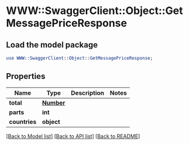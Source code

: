 # WWW::SwaggerClient::Object::GetMessagePriceResponse

## Load the model package
```perl
use WWW::SwaggerClient::Object::GetMessagePriceResponse;
```

## Properties
Name | Type | Description | Notes
------------ | ------------- | ------------- | -------------
**total** | [**Number**](Number.md) |  | 
**parts** | **int** |  | 
**countries** | **object** |  | 

[[Back to Model list]](../README.md#documentation-for-models) [[Back to API list]](../README.md#documentation-for-api-endpoints) [[Back to README]](../README.md)


